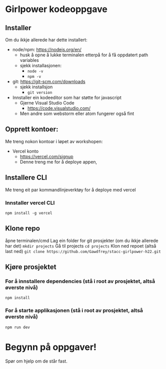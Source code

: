# Girlpower kodeoppgave

## Installer

Om du ikkje allerede har dette installert:

- node/npm: https://nodejs.org/en/
  - husk å opne å lukke terminalen etterpå for å få oppdatert path variables
  - sjekk installasjonen:
    - `node -v`
    - `npm -v`
- git: https://git-scm.com/downloads
  - sjekk installsjon
    - `git version`
- Innstaller ein kodeeditor som har støtte for javascript
  - Gjerne Visual Studio Code
    - https://code.visualstudio.com/
  - Men andre som webstorm eller atom fungerer også fint

## Opprett kontoer:

Me treng nokon kontoar i løpet av workshopen:

- Vercel konto
  - https://vercel.com/signup
  - Denne treng me for å deploye appen,

## Installere CLI

Me treng eit par kommandlinjeverktøy for å deploye med vercel

### Innstaller vercel CLI

`npm install -g vercel`

## Klone repo

åpne terminalen/cmd
Lag ein folder for git prosjekter (om du ikkje allerede har det)
`mkdir projects`
Gå til projects
`cd projects`
Klon ned repoet (altså last ned)
`git clone https://github.com/Gawdfrey/stacc-girlpower-h22.git`

## Kjøre prosjektet

### For å innstallere dependencies (stå i root av prosjektet, altså øverste nivå)

`npm install`

### For å starte applikasjonen (stå i root av prosjektet, altså øverste nivå)

`npm run dev`

# Begynn på oppgaver!

Spør om hjelp om de står fast.
